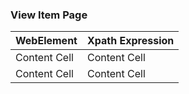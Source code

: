 ### View Item Page
                    
WebElement         | Xpath Expression   | 
------------- | -------------   |
Content Cell  | Content Cell    |
Content Cell  | Content Cell    |
